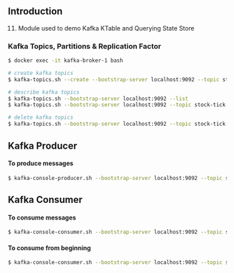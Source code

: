 ## Introduction
11. Module used to demo Kafka KTable and Querying State Store

### Kafka Topics, Partitions & Replication Factor

```bash
$ docker exec -it kafka-broker-1 bash

# create kafka topics
$ kafka-topics.sh --create --bootstrap-server localhost:9092 --topic stock-tick --partitions 5 --replication-factor 3 --config segment.bytes=1000000

# describe kafka topics
$ kafka-topics.sh --bootstrap-server localhost:9092 --list
$ kafka-topics.sh --bootstrap-server localhost:9092 --topic stock-tick --describe

# delete kafka topics
$ kafka-topics.sh --bootstrap-server localhost:9092 --topic stock-tick --delete
```

## Kafka Producer

#### To produce messages
```bash
$ kafka-console-producer.sh --bootstrap-server localhost:9092 --topic stock-tick --property parse.key=true --property key.separator=":"
```

## Kafka Consumer

#### To consume messages
```bash
$ kafka-console-consumer.sh --bootstrap-server localhost:9092 --topic stock-tick
```

#### To consume from beginning
```bash
$ kafka-console-consumer.sh --bootstrap-server localhost:9092 --topic stock-tick --from-beginning
```
